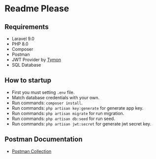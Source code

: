 # Readme Please
## Requirements
- Laravel 9.0
- PHP 8.0
- Composer
- Postman
- JWT Provider by [Tymon](https://github.com/tymon/jwt-auth)
- SQL Database

## How to startup
- First you must setting `.env` file.
- Match database credentials with your own.
- Run commands: `composer install`.
- Run commands: `php artisan key:generate` for generate app key.
- Run commands: `php artisan migrate` for run migration.
- Run commands: `php artisan db:seed` for run seed.
- Run commands: `php artisan jwt:secret` for generate jwt secret key.

## Postman Documentation
- [Postman Collection](https://documenter.getpostman.com/view/33287012/2sA3s3GWQs)
